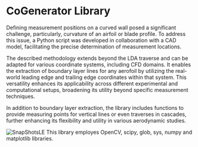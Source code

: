 # CoGenerator Library
Defining measurement positions on a curved wall posed a significant challenge, particularly, curvature of an airfoil or blade profile. To address this issue, a Python script was developed in collaboration with a CAD model, facilitating the precise determination of measurement locations.

The described methodology extends beyond the LDA traverse and can be adapted for various coordinate systems, including CFD domains. It enables the extraction of boundary layer lines for any aerofoil by utilizing the real-world leading edge and trailing edge coordinates within that system. This versatility enhances its applicability across different experimental and computational setups, broadening its utility beyond specific measurement techniques.

In addition to boundary layer extraction, the library includes functions to provide measuring points for vertical lines or even traverses in cascades, further enhancing its flexibility and utility in various aerodynamic studies.


![SnapShotsLE](https://github.com/EngAhmedHady/ShockTrackingLibrary/assets/49737863/875e0b51-e5dd-4c3e-8716-c2a92d39ce3b) This library employes OpenCV, scipy, glob, sys, numpy and matplotlib libraries.


